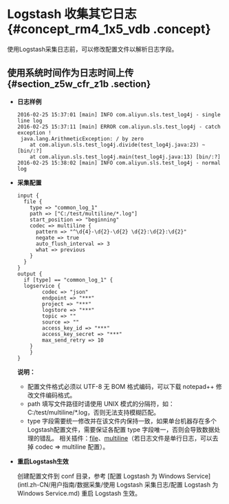# Logstash 收集其它日志 {#concept_rm4_1x5_vdb .concept}

使用Logstash采集日志前，可以修改配置文件以解析日志字段。

## 使用系统时间作为日志时间上传 {#section_z5w_cfr_z1b .section}

-   **日志样例**

    ```
    2016-02-25 15:37:01 [main] INFO com.aliyun.sls.test_log4j - single line log
    2016-02-25 15:37:11 [main] ERROR com.aliyun.sls.test_log4j - catch exception !
     java.lang.ArithmeticException: / by zero
        at com.aliyun.sls.test_log4j.divide(test_log4j.java:23) ~[bin/:?]
        at com.aliyun.sls.test_log4j.main(test_log4j.java:13) [bin/:?]
    2016-02-25 15:38:02 [main] INFO com.aliyun.sls.test_log4j - normal log
    ```

-   **采集配置**

    ```
    input {
      file {
        type => "common_log_1"
        path => ["C:/test/multiline/*.log"]
        start_position => "beginning"
        codec => multiline {
          pattern => "^\d{4}-\d{2}-\d{2} \d{2}:\d{2}:\d{2}"
          negate => true
          auto_flush_interval => 3
          what => previous
        }
      }
    }
    output {
      if [type] == "common_log_1" {
      logservice {
            codec => "json"
            endpoint => "***"
            project => "***"
            logstore => "***"
            topic => ""
            source => ""
            access_key_id => "***"
            access_key_secret => "***"
            max_send_retry => 10
        }
        }
    }
    ```

    **说明：** 

    -   配置文件格式必须以 UTF-8 无 BOM 格式编码，可以下载 notepad++ 修改文件编码格式。
    -   path 填写文件路径时请使用 UNIX 模式的分隔符，如：C:/test/multiline/\*.log，否则无法支持模糊匹配。
    -   type 字段需要统一修改并在该文件内保持一致，如果单台机器存在多个Logstash配置文件，需要保证各配置 type 字段唯一，否则会导致数据处理的错乱。
    相关插件：[file](https://www.elastic.co/guide/en/logstash/current/plugins-inputs-file.html)、[multiline](https://www.elastic.co/guide/en/logstash/current/plugins-filters-multiline.html)（若日志文件是单行日志，可以去掉 codec =\> multiline 配置）。

-   **重启Logstash生效**

    创建配置文件到 conf 目录，参考 [配置 Logstash 为 Windows Service](intl.zh-CN/用户指南/数据采集/使用 Logstash 采集日志/配置 Logstash 为 Windows Service.md) 重启 Logstash 生效。


